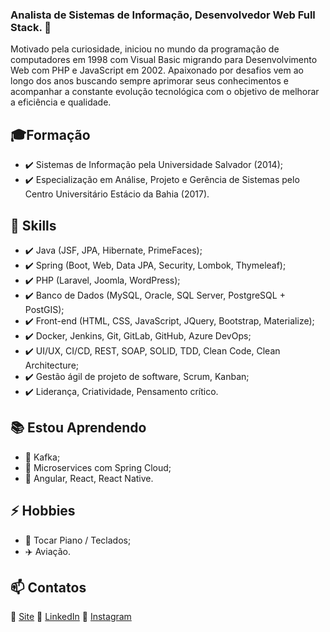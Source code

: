 ### Analista de Sistemas de Informação, Desenvolvedor Web Full Stack. 👋

Motivado pela curiosidade, iniciou no mundo da programação de computadores em 1998 com Visual Basic migrando para Desenvolvimento Web com PHP e JavaScript em 2002. Apaixonado por desafios vem ao longo dos anos buscando sempre aprimorar seus conhecimentos e acompanhar a constante evolução tecnológica com o objetivo de melhorar a eficiência e qualidade.

## 🎓Formação
- ✔️ Sistemas de Informação pela Universidade Salvador (2014);
- ✔️ Especialização em Análise, Projeto e Gerência de Sistemas pelo Centro Universitário Estácio da Bahia (2017).

## 🧰 Skills
- ✔️ Java (JSF, JPA, Hibernate, PrimeFaces);
- ✔️ Spring (Boot, Web, Data JPA, Security, Lombok, Thymeleaf);
- ✔️ PHP (Laravel, Joomla, WordPress);
- ✔️ Banco de Dados (MySQL, Oracle, SQL Server, PostgreSQL + PostGIS);
- ✔️ Front-end (HTML, CSS, JavaScript, JQuery, Bootstrap, Materialize);
- ✔️ Docker, Jenkins, Git, GitLab, GitHub, Azure DevOps;
- ✔️ UI/UX, CI/CD, REST, SOAP, SOLID, TDD, Clean Code, Clean Architecture;
- ✔️ Gestão ágil de projeto de software, Scrum, Kanban;
- ✔️ Liderança, Criatividade, Pensamento crítico.

## 📚 Estou Aprendendo
- 📙 Kafka;
- 📗 Microservices com Spring Cloud;
- 📘 Angular, React, React Native.

## ⚡ Hobbies
- 🎹 Tocar Piano / Teclados;
- ✈️ Aviação.

## 📫 Contatos
🔗 [Site](https://eduardobelem.com.br/)
🔗 [LinkedIn](https://www.linkedin.com/in/edumanoel/)
🔗 [Instagram](https://www.instagram.com/eduardobelemteclas/)
